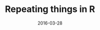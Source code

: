 ---
title: Repeating things in R
text: Learn more about ways to repeat things in R. We will review for loops, introduce while loops, as well as learn about the R package dplyr and how this can be used in place of loops for many repetitive tasks in R.
location: Simon Fraser University, Burnaby Campus, Library Research Commons
link: https://github.com/ttimbers/studyGroup/issues/66
date: 2016-03-28
startTime: 11:30
endTime: 12:30
---